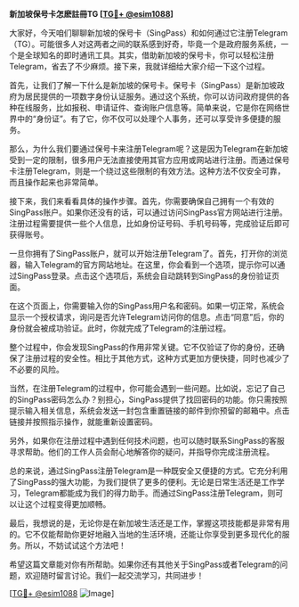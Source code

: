 **新加坡保号卡怎麽註冊TG [[TG💪+ @esim1088](https://t.me/s/esim1088)]**

大家好，今天咱们聊聊新加坡的保号卡（SingPass）和如何通过它注册Telegram（TG）。可能很多人对这两者之间的联系感到好奇，毕竟一个是政府服务系统，一个是全球知名的即时通讯工具。其实，借助新加坡的保号卡，你可以轻松注册Telegram，省去了不少麻烦。接下来，我就详细给大家介绍一下这个过程。

首先，让我们了解一下什么是新加坡的保号卡。保号卡（SingPass）是新加坡政府为居民提供的一项数字身份认证服务。通过这个系统，你可以访问政府提供的各种在线服务，比如报税、申请证件、查询账户信息等。简单来说，它是你在网络世界中的“身份证”。有了它，你不仅可以处理个人事务，还可以享受许多便捷的服务。

那么，为什么我们要通过保号卡来注册Telegram呢？这是因为Telegram在新加坡受到一定的限制，很多用户无法直接使用其官方应用或网站进行注册。而通过保号卡注册Telegram，则是一个绕过这些限制的有效方法。这种方法不仅安全可靠，而且操作起来也非常简单。

接下来，我们来看看具体的操作步骤。首先，你需要确保自己拥有一个有效的SingPass账户。如果你还没有的话，可以通过访问SingPass官方网站进行注册。注册过程需要提供一些个人信息，比如身份证号码、手机号码等，完成验证后即可获得账号。

一旦你拥有了SingPass账户，就可以开始注册Telegram了。首先，打开你的浏览器，输入Telegram的官方网站地址。在这里，你会看到一个选项，提示你可以通过SingPass登录。点击这个选项后，系统会自动跳转到SingPass的身份验证页面。

在这个页面上，你需要输入你的SingPass用户名和密码。如果一切正常，系统会显示一个授权请求，询问是否允许Telegram访问你的信息。点击“同意”后，你的身份就会被成功验证。此时，你就完成了Telegram的注册过程。

整个过程中，你会发现SingPass的作用非常关键。它不仅验证了你的身份，还确保了注册过程的安全性。相比于其他方式，这种方式更加方便快捷，同时也减少了不必要的风险。

当然，在注册Telegram的过程中，你可能会遇到一些问题。比如说，忘记了自己的SingPass密码怎么办？别担心，SingPass提供了找回密码的功能。你只需按照提示输入相关信息，系统会发送一封包含重置链接的邮件到你预留的邮箱中。点击链接并按照指示操作，就能重新设置密码。

另外，如果你在注册过程中遇到任何技术问题，也可以随时联系SingPass的客服寻求帮助。他们的工作人员会耐心地解答你的疑问，并指导你完成注册流程。

总的来说，通过SingPass注册Telegram是一种既安全又便捷的方式。它充分利用了SingPass的强大功能，为我们提供了更多的便利。无论是日常生活还是工作学习，Telegram都能成为我们的得力助手。而通过SingPass注册Telegram，则可以让这个过程变得更加顺畅。

最后，我想说的是，无论你是在新加坡生活还是工作，掌握这项技能都是非常有用的。它不仅能帮助你更好地融入当地的生活环境，还能让你享受到更多现代化的服务。所以，不妨试试这个方法吧！

希望这篇文章能对你有所帮助。如果你还有其他关于SingPass或者Telegram的问题，欢迎随时留言讨论。我们一起交流学习，共同进步！

[[TG💪+ @esim1088](https://t.me/s/esim1088) ![Image](https://i.postimg.cc/4NQfJmqS/Snipaste-2025-05-13-00-14-12.png)]